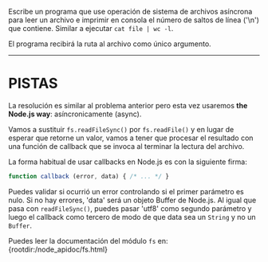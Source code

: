 Escribe un programa que use operación de sistema de archivos asíncrona para leer un archivo e imprimir en consola el número de saltos de línea ('\n') que contiene. Similar a  ejecutar `cat file | wc -l`.

El programa recibirá la ruta al archivo como único argumento.

----------------------------------------------------------------------
# PISTAS

La resolución es similar al problema anterior pero esta vez usaremos **the Node.js way**: asíncronicamente (async).

Vamos a sustituir `fs.readFileSync()` por `fs.readFile()` y en lugar de esperar que retorne un valor, vamos a tener que procesar el resultado con una función de callback que se invoca al terminar la lectura del archivo.

La forma habitual de usar callbacks en Node.js es con la siguiente firma:

```js
function callback (error, data) { /* ... */ }
```

Puedes validar si ocurrió un error controlando si el primer parámetro es nulo. Si no hay errores, 'data' será un objeto Buffer de Node.js.
Al igual que pasa con `readFileSync()`, puedes pasar 'utf8' como segundo parámetro y luego el callback como tercero de modo de que data sea un `String` y no un `Buffer`.

Puedes leer la documentación del módulo `fs` en:
  {rootdir:/node_apidoc/fs.html}
